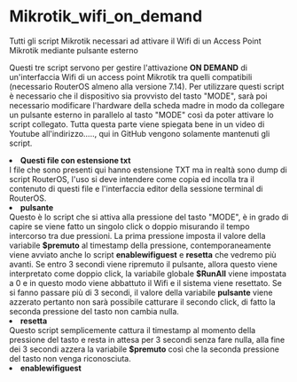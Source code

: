 # Mikrotik_wifi_on_demand
Tutti gli script Mikrotik necessari ad attivare il Wifi di un Access Point Mikrotik mediante pulsante esterno

Questi tre script servono per gestire l'attivazione <b>ON DEMAND</b> di un'interfaccia Wifi di un access point Mikrotik tra quelli compatibili (necessario RouterOS almeno alla versione 7.14).
Per utilizzare questi script è necessario che il dispositivo sia provvisto del tasto "MODE", sarà poi necessario modificare l'hardware della scheda madre in modo da collegare un pulsante esterno in parallelo al tasto "MODE" così da poter attivare lo script collegato.
Tutta questa parte viene spiegata bene in un video di Youtube all'indirizzo....., qui in GitHub vengono solamente mantenuti gli script.
<li>
  <b>Questi file con estensione txt</b><br>
  I file che sono presenti qui hanno estensione TXT ma in realtà sono dump di script RouterOS, l'uso si deve intendere come copia ed incolla tra il contenuto di questi file e l'interfaccia editor della sessione terminal di RouterOS.
</li>
<li>
  <b>pulsante</b><br>
  Questo è lo script che si attiva alla pressione del tasto "MODE", è in grado di capire se viene fatto un singolo click o doppio misurando il tempo intercorso tra due pressioni.
  La prima pressione imposta il valore della variabile <b>$premuto</b> al timestamp della pressione, contemporaneamente viene avviato anche lo script <b>enablewifiguest</b> e <b>resetta</b> che vedremo più avanti. 
  Se entro 3 secondi viene ripremuto il pulsante, allora questo viene interpretato come doppio click, la variabile globale <b>$RunAll</b> viene impostata a 0 e in questo modo viene abbattuto il Wifi e il sistema viene resettato.
  Se si fanno passare più di 3 secondi, il valore della variabile <b>pulsante</b> viene azzerato pertanto non sarà possibile catturare il secondo click, di fatto la seconda pressione del tasto non cambia nulla.
</li>
<li>
  <b>resetta</b><br>
  Questo script semplicemente cattura il timestamp al momento della pressione del tasto e resta in attesa per 3 secondi senza fare nulla, alla fine dei 3 secondi azzera la variabile <b>$premuto</b> così che la seconda pressione del tasto non venga riconosciuta.
</li>
<li>
  <b>enablewifiguest</b><br>
  
</li>

